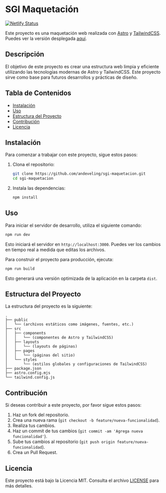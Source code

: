 # SGI Maquetación

[![Netlify Status](https://api.netlify.com/api/v1/badges/7be7c2b4-9747-4a57-bf41-db513d323e33/deploy-status)](https://app.netlify.com/sites/sgi-maquetacion/deploys)

Este proyecto es una maquetación web realizada con [Astro](https://astro.build/) y [TailwindCSS](https://tailwindcss.com/). Puedes ver la versión desplegada [aquí](https://sgi-maquetacion.netlify.app/).

## Descripción

El objetivo de este proyecto es crear una estructura web limpia y eficiente utilizando las tecnologías modernas de Astro y TailwindCSS. Este proyecto sirve como base para futuros desarrollos y prácticas de diseño.

## Tabla de Contenidos

- [Instalación](#instalación)
- [Uso](#uso)
- [Estructura del Proyecto](#estructura-del-proyecto)
- [Contribución](#contribución)
- [Licencia](#licencia)

## Instalación

Para comenzar a trabajar con este proyecto, sigue estos pasos:

1. Clona el repositorio:

    ```bash
    git clone https://github.com/andeveling/sgi-maquetacion.git
    cd sgi-maquetacion
    ```

2. Instala las dependencias:

    ```bash
    npm install
    ```

## Uso

Para iniciar el servidor de desarrollo, utiliza el siguiente comando:

```bash
npm run dev
```

Esto iniciará el servidor en `http://localhost:3000`. Puedes ver los cambios en tiempo real a medida que editas los archivos.

Para construir el proyecto para producción, ejecuta:

```bash
npm run build
```

Esto generará una versión optimizada de la aplicación en la carpeta `dist`.

## Estructura del Proyecto

La estructura del proyecto es la siguiente:

```
.
├── public
│   └── (archivos estáticos como imágenes, fuentes, etc.)
├── src
│   ├── components
│   │   └── (componentes de Astro y TailwindCSS)
│   ├── layouts
│   │   └── (layouts de páginas)
│   ├── pages
│   │   └── (páginas del sitio)
│   └── styles
│       └── (estilos globales y configuraciones de TailwindCSS)
├── package.json
├── astro.config.mjs
└── tailwind.config.js
```

## Contribución

Si deseas contribuir a este proyecto, por favor sigue estos pasos:

1. Haz un fork del repositorio.
2. Crea una nueva rama (`git checkout -b feature/nueva-funcionalidad`).
3. Realiza tus cambios.
4. Haz un commit de tus cambios (`git commit -am 'Agrega nueva funcionalidad'`).
5. Sube tus cambios al repositorio (`git push origin feature/nueva-funcionalidad`).
6. Crea un Pull Request.

## Licencia

Este proyecto está bajo la Licencia MIT. Consulta el archivo [LICENSE](LICENSE) para más detalles.


